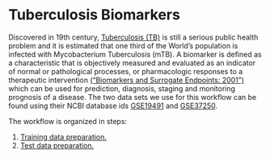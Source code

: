 # Tuberculosis Biomarkers  

Discovered in 19th century, [Tuberculosis (TB)](http://www.who.int/tb/en/) is still a serious public health problem and it is estimated that one third of the World’s population is infected with Mycobacterium Tuberculosis (mTB). A biomarker is defined as a characteristic that is objectively measured and evaluated as an indicator of normal or pathological processes, or pharmacologic responses to a therapeutic intervention [(“Biomarkers and Surrogate Endpoints: 2001”)](https://www.ncbi.nlm.nih.gov/pubmed/11240971) which can be used for prediction, diagnosis, staging and monitoring prognosis of a disease. The two data sets we use for this workflow can be found using their NCBI database ids [GSE19491](https://www.ncbi.nlm.nih.gov/geo/query/acc.cgi?acc=GSE19491) and [GSE37250](https://www.ncbi.nlm.nih.gov/geo/query/acc.cgi?acc=GSE37250).  
  
The workflow is organized in steps:  
1. [Training data preparation.](GSE37250.md)
2. [Test data preparation.](GSE19491.md)


